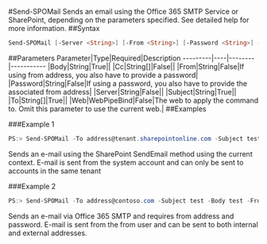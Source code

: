 #Send-SPOMail
Sends an email using the Office 365 SMTP Service or SharePoint, depending on the parameters specified. See detailed help for more information.
##Syntax
```powershell
Send-SPOMail [-Server <String>] [-From <String>] [-Password <String>] -To <String[]> [-Cc <String[]>] -Subject <String> -Body <String> [-Web <WebPipeBind>]
```


##Parameters
Parameter|Type|Required|Description
---------|----|--------|-----------
|Body|String|True||
|Cc|String[]|False||
|From|String|False|If using from address, you also have to provide a password|
|Password|String|False|If using a password, you also have to provide the associated from address|
|Server|String|False||
|Subject|String|True||
|To|String[]|True||
|Web|WebPipeBind|False|The web to apply the command to. Omit this parameter to use the current web.|
##Examples

###Example 1
```powershell
PS:> Send-SPOMail -To address@tenant.sharepointonline.com -Subject test -Body test
```
Sends an e-mail using the SharePoint SendEmail method using the current context. E-mail is sent from the system account and can only be sent to accounts in the same tenant

###Example 2
```powershell
PS:> Send-SPOMail -To address@contoso.com -Subject test -Body test -From me@tenant.onmicrosoft.com -Password xyz
```
Sends an e-mail via Office 365 SMTP and requires from address and password. E-mail is sent from the from user and can be sent to both internal and external addresses.
